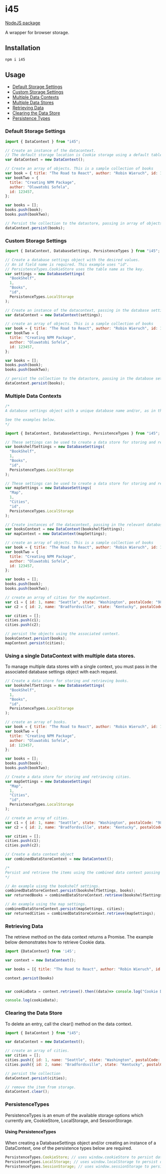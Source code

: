 # i45

[NodeJS package](https://www.npmjs.com/package/i45)

A wrapper for browser storage.

## Installation

```javascript
npm i i45

```

## Usage

- [Default Storage Settings](#default-storage-settings)
- [Custom Storage Settings](#custom-storage-settings)
- [Multiple Data Contexts](#multiple-data-contexts)
- [Multiple Data Stores](#using-a-single-datacontext-with-multiple-data-stores)
- [Retrieving Data](#retrieving-data)
- [Clearing the Data Store](#clearing-the-data-store)
- [Persistence Types](#persistencetypes)

### Default Storage Settings

```javascript
import { DataContext } from "i45";

// Create an instance of the datacontext.
// The default storage location is Cookie storage using a default table name.
var dataContext = new DataContext();

// Create an array of objects. This is a sample collection of books
var book = { title: "The Road to React", author: "Robin Wieruch", id: 123456 };
var bookTwo = {
  title: "Creating NPM Package",
  author: "Oluwatobi Sofela",
  id: 123457,
};

var books = [];
books.push(book);
books.push(bookTwo);

// Persist the collection to the datastore, passing in array of objects.
dataContext.persist(books);
```

### Custom Storage Settings

```javascript
import { DataContext, DatabaseSettings, PersistenceTypes } from "i45";

// Create a database settings object with the desired values.
// An id field name is required. This example uses "id".
// PersistenceTypes.CookieStore uses the table name as the key.
var settings = new DatabaseSettings(
  "BookShelf",
  1,
  "Books",
  "id",
  PersistenceTypes.LocalStorage
);

// Create an instance of the datacontext, passing in the database settings.
var dataContext = new DataContext(settings);

// create an array of objects. This is a sample collection of books
var book = { title: "The Road to React", author: "Robin Wieruch", id: 123456 };
var bookTwo = {
  title: "Creating NPM Package",
  author: "Oluwatobi Sofela",
  id: 123457,
};

var books = [];
books.push(book);
books.push(bookTwo);

// persist the collection to the datastore, passing in the database settings and the collection.
dataContext.persist(books);
```

### Multiple Data Contexts

```javascript
/* 
A database settings object with a unique database name and/or, as in the case of CookieStore storage, a unique table name is required to have multiple data stores.

See the examples below.
*/

import { DataContext, DatabaseSettings, PersistenceTypes } from "i45";

// These settings can be used to create a data store for storing and retrieving books.
var bookshelfSettings = new DatabaseSettings(
  "BookShelf",
  1,
  "Books",
  "id",
  PersistenceTypes.LocalStorage
);

// These settings can be used to create a data store for storing and retrieving cities.
var mapSettings = new DatabaseSettings(
  "Map",
  1,
  "Cities",
  "id",
  PersistenceTypes.LocalStorage
);

// Create instances of the datacontext, passing in the relevant database settings. For Cookie storage, tableName is used as the cookie name.
var booksContext = new DataContext(bookshelfSettings);
var mapContext = new DataContext(mapSettings);

// create an array of objects. This is a sample collection of books
var book = { title: "The Road to React", author: "Robin Wieruch", id: 123456 };
var bookTwo = {
  title: "Creating NPM Package",
  author: "Oluwatobi Sofela",
  id: 123457,
};

var books = [];
books.push(book);
books.push(bookTwo);

// create an array of cities for the mapContext.
var c1 = { id: 1, name: "Seattle", state: "Washington", postalCode: "98109" };
var c2 = { id: 2, name: "Bradfordsville", state: "Kentucky", postalCode: "40009" };

var cities = [];
cities.push(c1);
cities.push(c2);

// persist the objects using the associated context.
booksContext.persist(books);
mapContext.persist(cities);
```

### Using a single DataContext with multiple data stores.

To manage multiple data stores with a single context, you must pass in the associated database settings object with each request.

```javascript
// Create a data store for storing and retrieving books.
var bookshelfSettings = new DatabaseSettings(
  "BookShelf",
  1,
  "Books",
  "id",
  PersistenceTypes.LocalStorage
);

// create an array of books.
var book = { title: "The Road to React", author: "Robin Wieruch", id: 123456 };
var bookTwo = {
  title: "Creating NPM Package",
  author: "Oluwatobi Sofela",
  id: 123457,
};

var books = [];
books.push(book);
books.push(bookTwo);

// Create a data store for storing and retrieving cities.
var mapSettings = new DatabaseSettings(
  "Map",
  1,
  "Cities",
  "id",
  PersistenceTypes.LocalStorage
);

// create an array of cities.
var c1 = { id: 1, name: "Seattle", state: "Washington", postalCode: "98109" };
var c2 = { id: 2, name: "Bradfordsville", state: "Kentucky", postalCode: "40009" };

var cities = [];
cities.push(c1);
cities.push(c2);

// Create a data context object
var combinedDataStoreContext = new DataContext();

/*
Persist and retrieve the items using the combined data context passing in the database settings along with the collection.
*/

// An example uisng the bookshelf settings.
combinedDataStoreContext.persist(bookshelfSettings, books);
var returnedBooks = combinedDataStoreContext.retrieve(bookshelfSettings);

// An example using the map settings.
combinedDataStoreContext.persist(mapSettings, cities);
var returnedCities = combinedDataStoreContext.retrieve(mapSettings);
```

### Retrieving Data
The retrieve method on the data context returns a Promise. The example below demonstrates how to retrieve Cookie data.

```javascript
import {DataContext} from 'i45';

var context = new DataContext();

var books = [{ title: "The Road to React", author: "Robin Wieruch", id: 123456 },{ title: "Creating NPM Package", author: "Oluwatobi Sofela", id: 123457}];

context.persist(books)


var cookieData = context.retrieve().then((data)=> console.log("Cookie Data", data));

console.log(cookieData);

```

### Clearing the Data Store

To delete an entry, call the clear() method on the data context.

```javascript
import { DataContext } from "i45";

var dataContext = new DataContext();

// create an array of cities.
var cities = [];
cities.push({ id: 1, name: "Seattle", state: "Washington", postalCode: "98109" });
cities.push({ id: 2, name: "Bradfordsville", state: "Kentucky", postalCode: "40009" });

// persist the collection
dataContext.persist(cities);

// remove the item from storage.
dataContext.clear();
```

### PersistenceTypes

PersistenceTypes is an enum of the available storage options which currently are, CookieStore, LocalStorage, and SessionStorage.

#### Using PersistenceTypes

When creating a DatabaseSettings object and/or creating an instance of a DataContext, one of the persistence types below are required.

```javascript
PersistenceTypes.CookieStore; // uses window.cookieStore to persist data.
PersistenceTypes.LocalStorage; // uses window.localStorage to persist data.
PersistenceTypes.SessionStorage; // uses window.sessionStorage to persist data.
```
